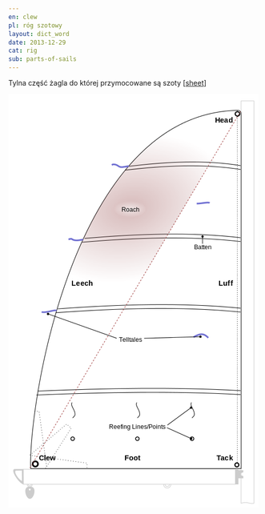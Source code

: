```yaml
---
en: clew
pl: róg szotowy
layout: dict_word
date: 2013-12-29
cat: rig
sub: parts-of-sails
---
```


Tylna część żagla do której przymocowane są szoty [[sheet](/dict/sheet.html)]

![części żagla](/img/dict/parts_of_a_sail.png)

